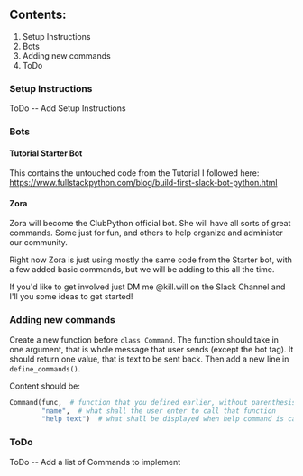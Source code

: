 ## Contents:
1. Setup Instructions
2. Bots
3. Adding new commands
4. ToDo

### Setup Instructions
ToDo -- Add Setup Instructions


### Bots
#### Tutorial Starter Bot
This contains the untouched code from the Tutorial I followed here:
https://www.fullstackpython.com/blog/build-first-slack-bot-python.html

#### Zora
Zora will become the ClubPython official bot. She will have all sorts of great commands.
Some just for fun, and others to help organize and administer our community.

Right now Zora is just using mostly the same code from the Starter bot, with a few added
basic commands, but we will be adding to this all the time. 

If you'd like to get involved just DM me @kill.will on the Slack Channel and I'll you 
some ideas to get started!

### Adding new commands
Create a new function before `class Command`. 
The function should take in one argument, that is whole message that user sends (except the bot tag).
It should return one value, that is text to be sent back.
Then add a new line in `define_commands()`.

Content should be:
```python
Command(func,  # function that you defined earlier, without parenthesis
        "name",  # what shall the user enter to call that function
        "help text")  # what shall be displayed when help command is called
```

### ToDo
ToDo -- Add a list of Commands to implement 